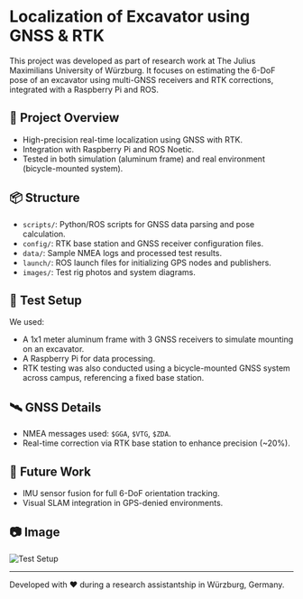 # Localization of Excavator using GNSS & RTK

This project was developed as part of research work at The Julius Maximilians University of Würzburg. It focuses on estimating the 6-DoF pose of an excavator using multi-GNSS receivers and RTK corrections, integrated with a Raspberry Pi and ROS.

## 🚀 Project Overview
- High-precision real-time localization using GNSS with RTK.
- Integration with Raspberry Pi and ROS Noetic.
- Tested in both simulation (aluminum frame) and real environment (bicycle-mounted system).

## 📦 Structure
- `scripts/`: Python/ROS scripts for GNSS data parsing and pose calculation.
- `config/`: RTK base station and GNSS receiver configuration files.
- `data/`: Sample NMEA logs and processed test results.
- `launch/`: ROS launch files for initializing GPS nodes and publishers.
- `images/`: Test rig photos and system diagrams.

## 🧪 Test Setup
We used:
- A 1x1 meter aluminum frame with 3 GNSS receivers to simulate mounting on an excavator.
- A Raspberry Pi for data processing.
- RTK testing was also conducted using a bicycle-mounted GNSS system across campus, referencing a fixed base station.

## 🛰️ GNSS Details
- NMEA messages used: `$GGA`, `$VTG`, `$ZDA`.
- Real-time correction via RTK base station to enhance precision (~20%).

## 🔗 Future Work
- IMU sensor fusion for full 6-DoF orientation tracking.
- Visual SLAM integration in GPS-denied environments.

## 📷 Image
![Test Setup](images/test_frame.png)

---

Developed with ❤️ during a research assistantship in Würzburg, Germany.
